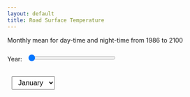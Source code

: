 ```yaml
---
layout: default 
title: Road Surface Temperature
---
```


Monthly mean for day-time and night-time from 1986 to 2100

<label for="yearSlider">Year:</label>
<input type="range" id="yearSlider" min="2000" max="2018" step="18" value="2000">

<select id="monthDropdown">
  <option value="Jan">January</option>
  <option value="Jul">July</option>
</select>

<div id="plot-container">
  <div id="2000_Jan" class="active">
    <object type="text/html" data="MeanRST_2000_Jan_day.html"></object>
  </div>
  <div id="2000_Jul">
    <object type="text/html" data="MeanRST_2000_Jul_day.html"></object>
  </div>
  <div id="2018_Jan">
    <object type="text/html" data="MeanRST_2018_Jan_day.html"></object>
  </div>
  <div id="2018_Jul">
    <object type="text/html" data="MeanRST_2018_Jul_day.html"></object>
  </div>
</div>

<style>
/* Slider and dropdown styling */
#yearSlider { width: 200px; margin: 10px; }
select { margin: 10px; padding: 5px 10px; font-size: 16px; }

/* Plot container styling */
#plot-container {
  position: relative;
  width: 100%;
  max-width: 1000px;
  height: 600px;
  margin: 0 auto;
  overflow: hidden; /* hide scrollbars */
}

/* Each plot div */
#plot-container > div {
  position: absolute;
  top: 0;
  left: 0;
  width: 100%;
  height: 100%;
  opacity: 0;
  transition: opacity 0.5s ease-in-out;
  pointer-events: none;
}

/* Active plot */
#plot-container > div.active {
  opacity: 1;
  pointer-events: auto;
}

/* Make the <object> fill container fully and hide its internal scroll */
#plot-container object {
  width: 100%;
  height: 100%;
  border: none;
  overflow: hidden;
  transform: scale(1);
  transform-origin: top left;
}
</style>

<script>
const yearSlider = document.getElementById('yearSlider');
const monthDropdown = document.getElementById('monthDropdown');
const plots = document.querySelectorAll('#plot-container > div');

function updatePlot() {
  const year = yearSlider.value;
  const month = monthDropdown.value;
  const selected = year + '_' + month;
  
  plots.forEach(div => div.classList.remove('active'));
  const activeDiv = document.getElementById(selected);
  if (activeDiv) activeDiv.classList.add('active');
}

// Update plot when either control changes
yearSlider.addEventListener('input', updatePlot);
monthDropdown.addEventListener('change', updatePlot);

// Initialize
updatePlot();
</script>

